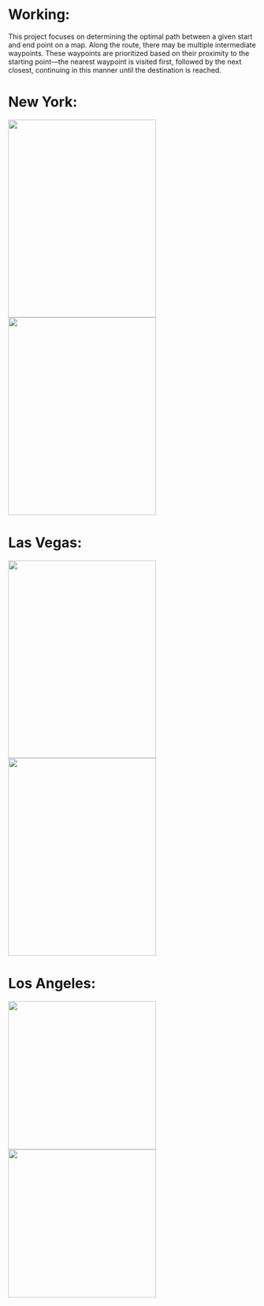# Working:
This project focuses on determining the optimal path between a given start and end point on a map. Along the route, there may be multiple intermediate waypoints. These waypoints are prioritized based on their proximity to the starting point—the nearest waypoint is visited first, followed by the next closest, continuing in this manner until the destination is reached.


# New York: 
<img src="https://github.com/user-attachments/assets/85951525-cafe-42b8-af8b-b78e35a8b25f" width="300" height="400" /> <img src="https://github.com/user-attachments/assets/53392757-718d-475b-addb-d30068ef9be7" width="300" height="400" />

# Las Vegas: 
<img src="https://github.com/user-attachments/assets/324d7631-ebeb-4a65-aef5-52cb0a13aeec" width="300" height="400" />
<img src="https://github.com/user-attachments/assets/2a6ef025-232c-4f6b-8844-81044dc0641c" width="300" height="400" />

# Los Angeles:
<img src="https://github.com/user-attachments/assets/7901fd54-bccc-4ae9-955b-48d558fe1148" width="300" height="300" /> <img src="https://github.com/user-attachments/assets/fc8ed132-358a-4d7e-9f93-5359abb56de3" width="300" height="300" />

